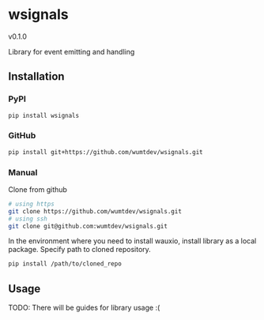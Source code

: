 
# wsignals
v0.1.0

Library for event emitting and handling


## Installation

### PyPI
```sh
pip install wsignals
```

### GitHub
```sh
pip install git+https://github.com/wumtdev/wsignals.git
```

### Manual
Clone from github
```sh
# using https
git clone https://github.com/wumtdev/wsignals.git
# using ssh
git clone git@github.com:wumtdev/wsignals.git
```

In the environment where you need to install wauxio, install library as a local package. Specify path to cloned repository.
```sh
pip install /path/to/cloned_repo
```


## Usage
TODO: There will be guides for library usage :(
